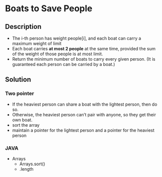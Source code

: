# Boats to Save People

## Description

* The i-th person has weight people[i], and each boat can carry a maximum weight of limit
* Each boat carries **at most 2 people** at the same time, provided the sum of the weight of those people is at most limit.
* Return the minimum number of boats to carry every given person.  (It is guaranteed each person can be carried by a boat.)

## Solution

### Two pointer

* If the heaviest person can share a boat with the lightest person, then do so. 
* Otherwise, the heaviest person can’t pair with anyone, so they get their own boat.
* sort the array
* maintain a pointer for the lightest person and a pointer for the heaviest person

### JAVA

* Arrays
  * Arrays.sort()
  * .length
